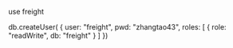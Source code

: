 use freight

db.createUser(
  {
       user: "freight",
       pwd: "zhangtao43",
       roles: [ { role: "readWrite", db: "freight" } ]
  })
